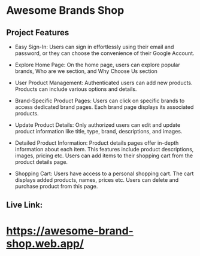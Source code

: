 # Awesome Brands Shop

## Project Features

- Easy Sign-In: Users can sign in effortlessly using their email and password, or they can choose the convenience of their Google Account.

- Explore Home Page: On the home page, users can explore popular brands, Who are we section, and Why Choose Us section

- User Product Management: Authenticated users can add new products. Products can include various options and details.

- Brand-Specific Product Pages: Users can click on specific brands to access dedicated brand pages. Each brand page displays its associated products. 

- Update Product Details: Only authorized users can edit and update product information like title, type, brand, descriptions, and images.

- Detailed Product Information: Product details pages offer in-depth information about each item. This features include product descriptions, images, pricing etc. Users can add items to their shopping cart from the product details page.

- Shopping Cart: Users have access to a personal shopping cart. The cart displays added products, names, prices etc. Users can delete and purchase product from this page.



## Live Link: 
# https://awesome-brand-shop.web.app/